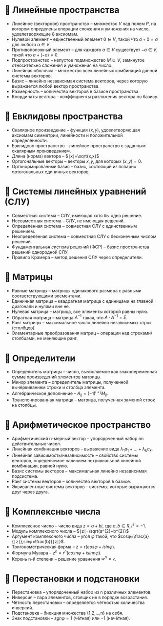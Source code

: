 # 📘 Линейные пространства
-
    Линейное (векторное) пространство – множество $V$ над полем $P$, на котором определены операции сложения и умножения на число, удовлетворяющие 8 аксиомам.
-
    Нулевой элемент – единственный элемент $0∈V$, такой что $a+0=a$ для любого $a∈V$.
-
    Противоположный элемент – для каждого $a∈V$ существует $−a∈V$, такой что $a+(−a)=0$.
-
    Подпространство – непустое подмножество $M⊆V$, замкнутое относительно сложения и умножения на число.
-
    Линейная оболочка – множество всех линейных комбинаций данной системы векторов.
-
    Базис – линейно независимая система векторов, через которую выражается любой вектор пространства.
-
    Размерность – количество векторов в базисе пространства.
-
    Координаты вектора – коэффициенты разложения вектора по базису.

# 📗 Евклидовы пространства
-
    Скалярное произведение – функция $(x,y)$, удовлетворяющая аксиомам симметрии, линейности и положительной определённости.
-
    Евклидово пространство – линейное пространство с заданным скалярным произведением.
-
    Длина (норма) вектора – $∣x∣=\sqrt{x,x}$
-
    Ортогональные векторы – векторы $x,y$, для которых $(x,y)=0$.
-
    Ортонормированный базис – базис, состоящий из попарно ортогональных единичных векторов.

# 📒 Системы линейных уравнений (СЛУ)
-
    Совместная система – СЛУ, имеющая хотя бы одно решение.
-
    Несовместная система – СЛУ, не имеющая решений.
-
    Определённая система – совместная СЛУ с единственным решением.
-
    Неопределённая система – совместная СЛУ с бесконечным числом решений.
-
    Фундаментальная система решений (ФСР) – базис пространства решений однородной СЛУ.
-
    Правило Крамера – метод решения СЛУ через определители.

# 📕 Матрицы
-
    Равные матрицы – матрицы одинакового размера с равными соответствующими элементами.
-
    Единичная матрица – квадратная матрица с единицами на главной диагонали и нулями вне её.
-
    Нулевая матрица – матрица, все элементы которой равны нулю.
-
    Обратная матрица – матрица $A^{−1}$ такая, что $A⋅A^{−1}=E$.
-
    Ранг матрицы – максимальное число линейно независимых строк (столбцов).
-
    Элементарные преобразования матриц – операции над строками/столбцами, не меняющие ранг.

# 📙 Определители
-
    Определитель матрицы – число, вычисляемое как знакопеременная сумма произведений элементов матрицы.
-
    Минор элемента – определитель матрицы, полученной вычёркиванием строки и столбца элемента.
-
    Алгебраическое дополнение – $A_{ij}=(−1)^{i+j}M_{ij}$​.
-
    Транспонированная матрица – матрица, полученная заменой строк на столбцы.

# 📓 Арифметическое пространство
-
    Арифметический n-мерный вектор – упорядоченный набор nn действительных чисел.
-
    Линейная комбинация векторов – выражение вида $λ_{1}a_{1}+…+λ_{k}a_{k}$​.
-
    Линейная зависимость/независимость – свойство системы векторов, определяемое наличием нетривиальной линейной комбинации, равной нулю.
-
    Базис системы векторов – максимальная линейно независимая подсистема.
-
    Ранг системы векторов – количество векторов в базисе.
-
    Эквивалентные системы векторов – системы, которые выражаются друг через друга.

# 📔 Комплексные числа
-
    Комплексное число – число вида $z=a+bi$, где $a,b∈R, i^{2}=−1$.
-
    Модуль комплексного числа – $∣z∣=\sqrt{a^{2}+b^{2}}$
-
    Аргумент комплексного числа – угол $φ$ такой, что $cos⁡φ=\frac{a}{∣z∣},sin⁡φ=\frac{b}{∣z∣}$​.
-
    Тригонометрическая форма – $z=r(cos⁡φ+isin⁡φ)$.
-
    Формула Муавра – $z^{n}=r^{n}(cos⁡nφ+isin⁡nφ)$.
-
    Корень n-й степени – решение уравнения $w^{n}=z$.

# 📒 Перестановки и подстановки
-
    Перестановка – упорядоченный набор из n различных элементов.
-
    Инверсия – пара элементов, стоящих не в порядке возрастания.
-
    Чётность перестановки – определяется чётностью количества инверсий.
-
    Подстановка – биекция множества {1,2,…,n} на себя.
-
    Знак подстановки – $sgn⁡φ=1$ (чётная) или −1 (нечётная).
